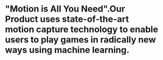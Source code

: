 # "Motion is All You Need".Our Product uses state-of-the-art motion capture technology to enable users to play games in radically new ways using machine learning.